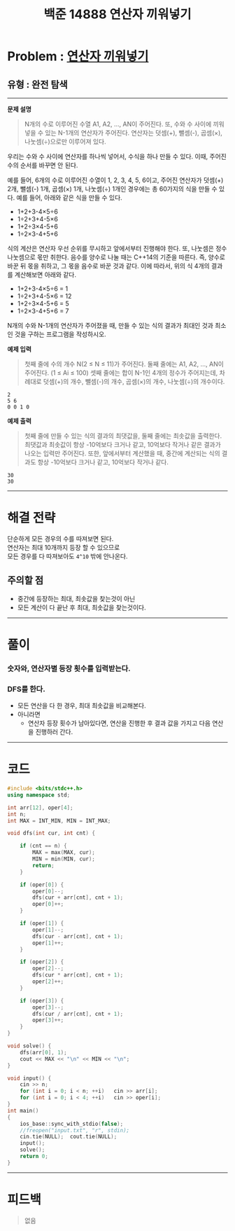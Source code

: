 ﻿---
title: 백준 14888 연산자 끼워넣기
#date: 2020-00-00-00:00
categories:
- PS

tags:
- baekjoon
- PS
- Problem Solve
- 삼성 기출
- 완전 탐색
---

<!-- 문제 번호 -->

# Problem : [연산자 끼워넣기](https://www.acmicpc.net/problem/14888)
## 유형 : 완전 탐색

---


**문제 설명**

> N개의 수로 이루어진 수열 A1, A2, ..., AN이 주어진다. 또, 수와 수 사이에 끼워넣을 수 있는 N-1개의 연산자가 주어진다. 연산자는 덧셈(+), 뺄셈(-), 곱셈(×), 나눗셈(÷)으로만 이루어져 있다.
>
우리는 수와 수 사이에 연산자를 하나씩 넣어서, 수식을 하나 만들 수 있다. 이때, 주어진 수의 순서를 바꾸면 안 된다.
>
예를 들어, 6개의 수로 이루어진 수열이 1, 2, 3, 4, 5, 6이고, 주어진 연산자가 덧셈(+) 2개, 뺄셈(-) 1개, 곱셈(×) 1개, 나눗셈(÷) 1개인 경우에는 총 60가지의 식을 만들 수 있다. 예를 들어, 아래와 같은 식을 만들 수 있다.
>
* 1+2+3-4×5÷6
* 1÷2+3+4-5×6
* 1+2÷3×4-5+6
* 1÷2×3-4+5+6
>
식의 계산은 연산자 우선 순위를 무시하고 앞에서부터 진행해야 한다. 또, 나눗셈은 정수 나눗셈으로 몫만 취한다. 음수를 양수로 나눌 때는 C++14의 기준을 따른다. 즉, 양수로 바꾼 뒤 몫을 취하고, 그 몫을 음수로 바꾼 것과 같다. 이에 따라서, 위의 식 4개의 결과를 계산해보면 아래와 같다.
>
* 1+2+3-4×5÷6 = 1
* 1÷2+3+4-5×6 = 12
* 1+2÷3×4-5+6 = 5
* 1÷2×3-4+5+6 = 7
>
N개의 수와 N-1개의 연산자가 주어졌을 때, 만들 수 있는 식의 결과가 최대인 것과 최소인 것을 구하는 프로그램을 작성하시오.


**예제 입력**

> 첫째 줄에 수의 개수 N(2 ≤ N ≤ 11)가 주어진다. 둘째 줄에는 A1, A2, ..., AN이 주어진다. (1 ≤ Ai ≤ 100) 셋째 줄에는 합이 N-1인 4개의 정수가 주어지는데, 차례대로 덧셈(+)의 개수, 뺄셈(-)의 개수, 곱셈(×)의 개수, 나눗셈(÷)의 개수이다. 

```
2
5 6
0 0 1 0
```

**예제 출력**

> 첫째 줄에 만들 수 있는 식의 결과의 최댓값을, 둘째 줄에는 최솟값을 출력한다. 최댓값과 최솟값이 항상 -10억보다 크거나 같고, 10억보다 작거나 같은 결과가 나오는 입력만 주어진다. 또한, 앞에서부터 계산했을 때, 중간에 계산되는 식의 결과도 항상 -10억보다 크거나 같고, 10억보다 작거나 같다.

```
30
30
```

---


# 해결 전략

> 
단순하게 모든 경우의 수를 따져보면 된다.  
연산자는 최대 10개까지 등장 할 수 있으므로  
모든 경우를 다 따져보아도 `4^10` 밖에 안나온다.



## 주의할 점

* 중간에 등장하는 최대, 최솟값을 찾는것이 아닌
* 모든 계산이 다 끝난 후 최대, 최솟값을 찾는것이다.

---



# 풀이

### 숫자와, 연산자별 등장 횟수를 입력받는다.


### DFS를 한다.
* 모든 연산을 다 한 경우, 최대 최솟값을 비교해본다.
* 아니라면
	* 연산자 등장 횟수가 남아있다면, 연산을 진행한 후 결과 값을 가지고 다음 연산을 진행하러 간다.



---

# 코드

```c++
#include <bits/stdc++.h>
using namespace std;

int arr[12], oper[4];
int n;
int MAX = INT_MIN, MIN = INT_MAX;

void dfs(int cur, int cnt) {

    if (cnt == n) {
        MAX = max(MAX, cur);
        MIN = min(MIN, cur);
        return;
    }

    if (oper[0]) {
        oper[0]--;
        dfs(cur + arr[cnt], cnt + 1);
        oper[0]++;
    }

    if (oper[1]) {
        oper[1]--;
        dfs(cur - arr[cnt], cnt + 1);
        oper[1]++;
    }

    if (oper[2]) {
        oper[2]--;
        dfs(cur * arr[cnt], cnt + 1);
        oper[2]++;
    }

    if (oper[3]) {
        oper[3]--;
        dfs(cur / arr[cnt], cnt + 1);
        oper[3]++;
    }
}

void solve() {
    dfs(arr[0], 1);
    cout << MAX << "\n" << MIN << "\n";
}

void input() {
    cin >> n;
    for (int i = 0; i < n; ++i)   cin >> arr[i];
    for (int i = 0; i < 4; ++i)   cin >> oper[i];
}
int main()
{
    ios_base::sync_with_stdio(false);
    //freopen("input.txt", "r", stdin);
    cin.tie(NULL);  cout.tie(NULL);
    input();
    solve();
    return 0;
}
```


---


# 피드백


> 없음